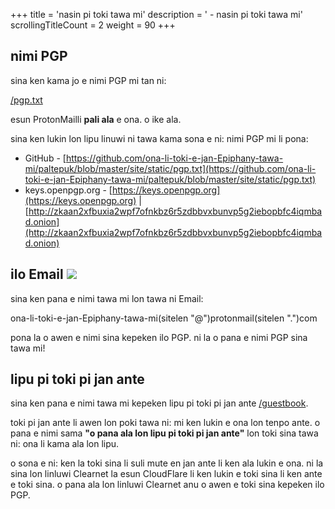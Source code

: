 +++
title               = 'nasin pi toki tawa mi'
description         = ' - nasin pi toki tawa mi'
scrollingTitleCount = 2
weight              = 90
+++

## nimi PGP

sina ken kama jo e nimi PGP mi tan ni:

[/pgp.txt](/pgp.txt)

esun ProtonMailli **pali ala** e ona. o ike ala.

sina ken lukin lon lipu linuwi ni tawa kama sona e ni: nimi PGP mi li pona:

- GitHub - [https://github.com/ona-li-toki-e-jan-Epiphany-tawa-mi/paltepuk/blob/master/site/static/pgp.txt](https://github.com/ona-li-toki-e-jan-Epiphany-tawa-mi/paltepuk/blob/master/site/static/pgp.txt)
- keys.openpgp.org - [https://keys.openpgp.org](https://keys.openpgp.org) | [http://zkaan2xfbuxia2wpf7ofnkbz6r5zdbbvxbunvp5g2iebopbfc4iqmbad.onion](http://zkaan2xfbuxia2wpf7ofnkbz6r5zdbbvxbunvp5g2iebopbfc4iqmbad.onion)


## ilo Email ![](/web-buttons/email.gif)

sina ken pana e nimi tawa mi lon tawa ni Email:

ona-li-toki-e-jan-Epiphany-tawa-mi(sitelen "@")protonmail(sitelen ".")com

pona la o awen e nimi sina kepeken ilo PGP. ni la o pana e nimi PGP sina tawa
mi!

## lipu pi toki pi jan ante

sina ken pana e nimi tawa mi kepeken lipu pi toki pi jan ante
[/guestbook](/guestbook).

toki pi jan ante li awen lon poki tawa ni: mi ken lukin e ona lon tenpo ante.  o
pana e nimi sama **"o pana ala lon lipu pi toki pi jan ante"** lon toki sina
tawa ni: ona li kama ala lon lipu.

o sona e ni: ken la toki sina li suli mute en jan ante li ken ala lukin e
ona. ni la sina lon linluwi Clearnet la esun CloudFlare li ken lukin e toki sina
li ken ante e toki sina. o pana ala lon linluwi Clearnet anu o awen e toki sina
kepeken ilo PGP.
